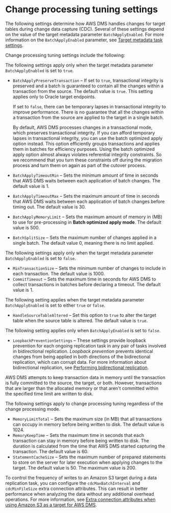 # Change processing tuning settings<a name="CHAP_Tasks.CustomizingTasks.TaskSettings.ChangeProcessingTuning"></a>

The following settings determine how AWS DMS handles changes for target tables during change data capture \(CDC\)\. Several of these settings depend on the value of the target metadata parameter `BatchApplyEnabled`\. For more information on the `BatchApplyEnabled` parameter, see [Target metadata task settings](CHAP_Tasks.CustomizingTasks.TaskSettings.TargetMetadata.md)\.

Change processing tuning settings include the following:

The following settings apply only when the target metadata parameter `BatchApplyEnabled` is set to `true`\.
+ `BatchApplyPreserveTransaction` – If set to `true`, transactional integrity is preserved and a batch is guaranteed to contain all the changes within a transaction from the source\. The default value is `true`\. This setting applies only to Oracle target endpoints\.

  If set to `false`, there can be temporary lapses in transactional integrity to improve performance\. There is no guarantee that all the changes within a transaction from the source are applied to the target in a single batch\. 

  By default, AWS DMS processes changes in a transactional mode, which preserves transactional integrity\. If you can afford temporary lapses in transactional integrity, you can use the batch optimized apply option instead\. This option efficiently groups transactions and applies them in batches for efficiency purposes\. Using the batch optimized apply option almost always violates referential integrity constraints\. So we recommend that you turn these constraints off during the migration process and turn them on again as part of the cutover process\. 
+ `BatchApplyTimeoutMin` – Sets the minimum amount of time in seconds that AWS DMS waits between each application of batch changes\. The default value is 1\.
+ `BatchApplyTimeoutMax` – Sets the maximum amount of time in seconds that AWS DMS waits between each application of batch changes before timing out\. The default value is 30\.
+ `BatchApplyMemoryLimit` – Sets the maximum amount of memory in \(MB\) to use for pre\-processing in **Batch optimized apply mode**\. The default value is 500\.
+ `BatchSplitSize` – Sets the maximum number of changes applied in a single batch\. The default value 0, meaning there is no limit applied\.

The following settings apply only when the target metadata parameter `BatchApplyEnabled` is set to `false`\.
+ `MinTransactionSize` – Sets the minimum number of changes to include in each transaction\. The default value is 1000\.
+ `CommitTimeout` – Sets the maximum time in seconds for AWS DMS to collect transactions in batches before declaring a timeout\. The default value is 1\.

The following setting applies when the target metadata parameter `BatchApplyEnabled` is set to either `true` or `false`\.
+ `HandleSourceTableAltered` – Set this option to `true` to alter the target table when the source table is altered\. The default value is `true`\.

The following setting applies only when `BatchApplyEnabled` is set to `false`\.
+ `LoopbackPreventionSettings` – These settings provide loopback prevention for each ongoing replication task in any pair of tasks involved in bidirectional replication\. *Loopback prevention* prevents identical changes from being applied in both directions of the bidirectional replication, which can corrupt data\. For more information about bidirectional replication, see [Performing bidirectional replication](CHAP_Task.CDC.md#CHAP_Task.CDC.Bidirectional)\.

AWS DMS attempts to keep transaction data in memory until the transaction is fully committed to the source, the target, or both\. However, transactions that are larger than the allocated memory or that aren't committed within the specified time limit are written to disk\.

The following settings apply to change processing tuning regardless of the change processing mode\.
+ `MemoryLimitTotal` – Sets the maximum size \(in MB\) that all transactions can occupy in memory before being written to disk\. The default value is 1024\.
+ `MemoryKeepTime` – Sets the maximum time in seconds that each transaction can stay in memory before being written to disk\. The duration is calculated from the time that AWS DMS started capturing the transaction\. The default value is 60\. 
+ `StatementCacheSize` – Sets the maximum number of prepared statements to store on the server for later execution when applying changes to the target\. The default value is 50\. The maximum value is 200\. 

To control the frequency of writes to an Amazon S3 target during a data replication task, you can configure the `cdcMaxBatchInterval` and `cdcMinFileSize` extra connection attributes\. This can result in better performance when analyzing the data without any additional overhead operations\. For more information, see [Extra connection attributes when using Amazon S3 as a target for AWS DMS](CHAP_Target.S3.md#CHAP_Target.S3.Configuring)\.